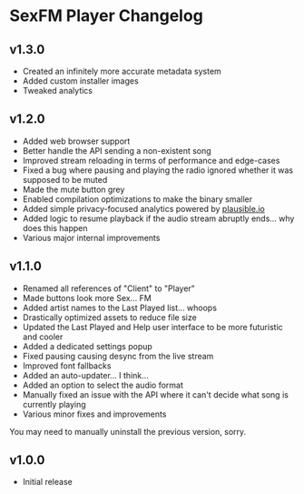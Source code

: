 # SexFM Player Changelog

## v1.3.0
- Created an infinitely more accurate metadata system
- Added custom installer images
- Tweaked analytics

## v1.2.0
- Added web browser support
- Better handle the API sending a non-existent song
- Improved stream reloading in terms of performance and edge-cases
- Fixed a bug where pausing and playing the radio ignored whether it was supposed to be muted
- Made the mute button grey
- Enabled compilation optimizations to make the binary smaller
- Added simple privacy-focused analytics powered by [plausible.io](https://plausible.io)
- Added logic to resume playback if the audio stream abruptly ends... why does this happen
- Various major internal improvements

## v1.1.0
- Renamed all references of "Client" to "Player"
- Made buttons look more Sex... FM
- Added artist names to the Last Played list... whoops
- Drastically optimized assets to reduce file size
- Updated the Last Played and Help user interface to be more futuristic and cooler
- Added a dedicated settings popup
- Fixed pausing causing desync from the live stream
- Improved font fallbacks
- Added an auto-updater... I think...
- Added an option to select the audio format
- Manually fixed an issue with the API where it can't decide what song is currently playing
- Various minor fixes and improvements

You may need to manually uninstall the previous version, sorry.

## v1.0.0
- Initial release
